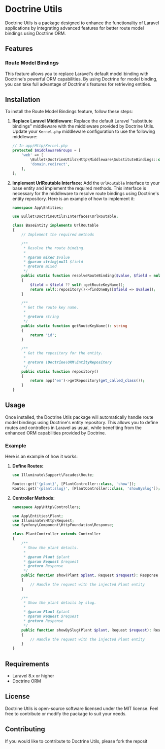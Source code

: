 # Doctrine Utils

Doctrine Utils is a package designed to enhance the functionality of Laravel applications by integrating advanced features for better route model bindings using Doctrine ORM.

## Features

### Route Model Bindings

This feature allows you to replace Laravel's default model binding with Doctrine's powerful ORM capabilities. By using Doctrine for model binding, you can take full advantage of Doctrine's features for retrieving entities.

## Installation

To install the Route Model Bindings feature, follow these steps:

1. **Replace Laravel Middleware:**
    Replace the default Laravel "substitute bindings" middleware with the middleware provided by Doctrine Utils. Update your `Kernel.php` middleware configuration to use the following middleware:

    ```php
    // In app/Http/Kernel.php
    protected $middlewareGroups = [
        'web' => [
            \Bullet\DoctrineUtils\Http\Middleware\SubstituteBindings::class,
            'domain.redirect',
        ],
    ];
    ```

2. **Implement UrlRoutable Interface:**
    Add the `UrlRoutable` interface to your base entity and implement the required methods. This interface is necessary for the middleware to resolve route bindings using Doctrine's entity repository. Here is an example of how to implement it:

    ```php
    namespace App\Entities;

    use Bullet\DoctrineUtils\Interfaces\UrlRoutable;

    class BaseEntity implements UrlRoutable
    {
        // Implement the required methods

        /**
         * Resolve the route binding.
         *
         * @param mixed $value
         * @param string|null $field
         * @return mixed
         */
        public static function resolveRouteBinding($value, $field = null)
        {
            $field = $field ?? self::getRouteKeyName();
            return self::repository()->findOneBy([$field => $value]);
        }

        /**
         * Get the route key name.
         *
         * @return string
         */
        public static function getRouteKeyName(): string
        {
            return 'id';
        }

        /**
         * Get the repository for the entity.
         *
         * @return \Doctrine\ORM\EntityRepository
         */
        public static function repository()
        {
            return app('em')->getRepository(get_called_class());
        }
    }
    ```

## Usage

Once installed, the Doctrine Utils package will automatically handle route model bindings using Doctrine's entity repository. This allows you to define routes and controllers in Laravel as usual, while benefiting from the enhanced ORM capabilities provided by Doctrine.

### Example

Here is an example of how it works:

1. **Define Routes:**

    ```php
    use Illuminate\Support\Facades\Route;

    Route::get('{plant}', [PlantController::class, 'show']);
    Route::get('{plant:slug}', [PlantController::class, 'showBySlug']);
    ```

2. **Controller Methods:**

    ```php
    namespace App\Http\Controllers;

    use App\Entities\Plant;
    use Illuminate\Http\Request;
    use Symfony\Component\HttpFoundation\Response;

    class PlantController extends Controller
    {
        /**
         * Show the plant details.
         *
         * @param Plant $plant
         * @param Request $request
         * @return Response
         */
        public function show(Plant $plant, Request $request): Response
        {
            // Handle the request with the injected Plant entity
        }

        /**
         * Show the plant details by slug.
         *
         * @param Plant $plant
         * @param Request $request
         * @return Response
         */
        public function showBySlug(Plant $plant, Request $request): Response
        {
            // Handle the request with the injected Plant entity
        }
    }
    ```

## Requirements

- Laravel 8.x or higher
- Doctrine ORM

## License

Doctrine Utils is open-source software licensed under the MIT license. Feel free to contribute or modify the package to suit your needs.

## Contributing

If you would like to contribute to Doctrine Utils, please fork the reposit

